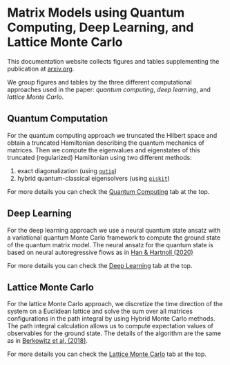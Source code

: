 # Matrix Models using Quantum Computing, Deep Learning, and Lattice Monte Carlo

This documentation website collects figures and tables supplementing the publication
at [arxiv.org](https://arxiv.org).

We group figures and tables by the three different computational approaches used in the paper: *quantum computing*, *deep learning*, and *lattice Monte Carlo*.
## Quantum Computation

For the quantum computing approach we truncated the Hilbert space and obtain a truncated Hamiltonian describing the quantum mechanics of matrices.
Then we compute the eigenvalues and eigenstates of this truncated (regularized) Hamiltonian using two different methods:

  1. exact diagonalization (using [`qutip`](https://qutip.org))
  2. hybrid quantum-classical eigensolvers (using [`qiskit`](https://qiskit.org))

For more details you can check the [Quantum Computing](./qc/qc.md) tab at the top.

## Deep Learning

For the deep learning approach we use a neural quantum state ansatz with a variational quantum Monte Carlo framework to compute the ground state of the quantum matrix model.
The neural ansatz for the quantum state is based on neural autoregressive flows as in [Han & Hartnoll (2020)](http://dx.doi.org/10.1103/PhysRevX.10.011069)

For more details you can check the [Deep Learning](./dl/dl.md) tab at the top.

## Lattice Monte Carlo

For the lattice Monte Carlo approach, we discretize the time direction of the system on a Euclidean lattice and solve the sum over all matrices configurations in the path integral by using Hybrid Monte Carlo methods.
The path integral calculation allows us to compute expectation values of observables for the ground state.
The details of the algorithm are the same as in [Berkowitz et al. (2018)](http://link.springer.com/10.1007/JHEP06(2018)124).

For more details you can check the [Lattice Monte Carlo](./mc/mc.md) tab at the top.